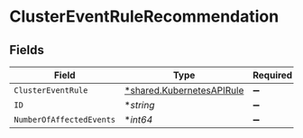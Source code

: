 # ClusterEventRuleRecommendation


## Fields

| Field                                                                        | Type                                                                         | Required                                                                     | Description                                                                  |
| ---------------------------------------------------------------------------- | ---------------------------------------------------------------------------- | ---------------------------------------------------------------------------- | ---------------------------------------------------------------------------- |
| `ClusterEventRule`                                                           | [*shared.KubernetesAPIRule](../../../pkg/models/shared/kubernetesapirule.md) | :heavy_minus_sign:                                                           | N/A                                                                          |
| `ID`                                                                         | **string*                                                                    | :heavy_minus_sign:                                                           | N/A                                                                          |
| `NumberOfAffectedEvents`                                                     | **int64*                                                                     | :heavy_minus_sign:                                                           | N/A                                                                          |